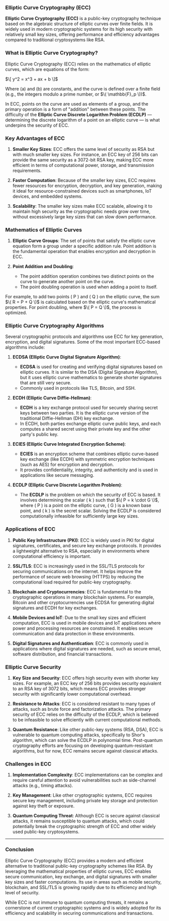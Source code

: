 ### **Elliptic Curve Cryptography (ECC)**

**Elliptic Curve Cryptography (ECC)** is a public-key cryptography technique based on the algebraic structure of elliptic curves over finite fields. It is widely used in modern cryptographic systems for its high security with relatively small key sizes, offering performance and efficiency advantages compared to traditional cryptosystems like RSA.

### **What is Elliptic Curve Cryptography?**

Elliptic Curve Cryptography (ECC) relies on the mathematics of elliptic curves, which are equations of the form:

$\[
y^2 = x^3 + ax + b
\]$

Where \(a\) and \(b\) are constants, and the curve is defined over a finite field (e.g., the integers modulo a prime number, or $\( \mathbb{F}_p \))$.

In ECC, points on the curve are used as elements of a group, and the primary operation is a form of "addition" between these points. The difficulty of the **Elliptic Curve Discrete Logarithm Problem (ECDLP)** — determining the discrete logarithm of a point on an elliptic curve — is what underpins the security of ECC.

### **Key Advantages of ECC**

1. **Smaller Key Sizes**: ECC offers the same level of security as RSA but with much smaller key sizes. For instance, an ECC key of 256 bits can provide the same security as a 3072-bit RSA key, making ECC more efficient in terms of computational power, storage, and transmission requirements.

2. **Faster Computation**: Because of the smaller key sizes, ECC requires fewer resources for encryption, decryption, and key generation, making it ideal for resource-constrained devices such as smartphones, IoT devices, and embedded systems.

3. **Scalability**: The smaller key sizes make ECC scalable, allowing it to maintain high security as the cryptographic needs grow over time, without excessively large key sizes that can slow down performance.

### **Mathematics of Elliptic Curves**

1. **Elliptic Curve Groups**: The set of points that satisfy the elliptic curve equation form a group under a specific addition rule. Point addition is the fundamental operation that enables encryption and decryption in ECC.

2. **Point Addition and Doubling**:
   - The point addition operation combines two distinct points on the curve to generate another point on the curve.
   - The point doubling operation is used when adding a point to itself.

For example, to add two points \( P \) and \( Q \) on the elliptic curve, the sum $\( R = P + Q \)$ is calculated based on the elliptic curve's mathematical properties. For point doubling, where $\( P = Q \)$, the process is optimized.

### **Elliptic Curve Cryptography Algorithms**

Several cryptographic protocols and algorithms use ECC for key generation, encryption, and digital signatures. Some of the most important ECC-based algorithms include:

1. **ECDSA (Elliptic Curve Digital Signature Algorithm)**:
   - **ECDSA** is used for creating and verifying digital signatures based on elliptic curves. It is similar to the DSA (Digital Signature Algorithm), but it uses elliptic curve mathematics to generate shorter signatures that are still very secure.
   - Commonly used in protocols like TLS, Bitcoin, and SSH.
  
2. **ECDH (Elliptic Curve Diffie-Hellman)**:
   - **ECDH** is a key exchange protocol used for securely sharing secret keys between two parties. It is the elliptic curve version of the traditional Diffie-Hellman (DH) key exchange.
   - In ECDH, both parties exchange elliptic curve public keys, and each computes a shared secret using their private key and the other party's public key.

3. **ECIES (Elliptic Curve Integrated Encryption Scheme)**:
   - **ECIES** is an encryption scheme that combines elliptic curve-based key exchange (like ECDH) with symmetric encryption techniques (such as AES) for encryption and decryption.
   - It provides confidentiality, integrity, and authenticity and is used in applications like secure messaging.

4. **ECDLP (Elliptic Curve Discrete Logarithm Problem)**:
   - The **ECDLP** is the problem on which the security of ECC is based. It involves determining the scalar \( k \) such that $\( P = k \cdot G \)$, where \( P \) is a point on the elliptic curve, \( G \) is a known base point, and \( k \) is the secret scalar. Solving the ECDLP is considered computationally infeasible for sufficiently large key sizes.

### **Applications of ECC**

1. **Public Key Infrastructure (PKI)**: ECC is widely used in PKI for digital signatures, certificates, and secure key exchange protocols. It provides a lightweight alternative to RSA, especially in environments where computational efficiency is important.

2. **SSL/TLS**: ECC is increasingly used in the SSL/TLS protocols for securing communications on the internet. It helps improve the performance of secure web browsing (HTTPS) by reducing the computational load required for public-key cryptography.

3. **Blockchain and Cryptocurrencies**: ECC is fundamental to the cryptographic operations in many blockchain systems. For example, Bitcoin and other cryptocurrencies use ECDSA for generating digital signatures and ECDH for key exchanges.

4. **Mobile Devices and IoT**: Due to the small key sizes and efficient computation, ECC is used in mobile devices and IoT applications where power and processing resources are constrained. It enables secure communication and data protection in these environments.

5. **Digital Signatures and Authentication**: ECC is commonly used in applications where digital signatures are needed, such as secure email, software distribution, and financial transactions.

### **Elliptic Curve Security**

1. **Key Size and Security**: ECC offers high security even with shorter key sizes. For example, an ECC key of 256 bits provides security equivalent to an RSA key of 3072 bits, which means ECC provides stronger security with significantly lower computational overhead.

2. **Resistance to Attacks**: ECC is considered resistant to many types of attacks, such as brute force and factorization attacks. The primary security of ECC relies on the difficulty of the ECDLP, which is believed to be infeasible to solve efficiently with current computational methods.

3. **Quantum Resistance**: Like other public-key systems (RSA, DSA), ECC is vulnerable to quantum computing attacks, specifically to Shor's algorithm, which can solve the ECDLP in polynomial time. Post-quantum cryptography efforts are focusing on developing quantum-resistant algorithms, but for now, ECC remains secure against classical attacks.

### **Challenges in ECC**

1. **Implementation Complexity**: ECC implementations can be complex and require careful attention to avoid vulnerabilities such as side-channel attacks (e.g., timing attacks).

2. **Key Management**: Like other cryptographic systems, ECC requires secure key management, including private key storage and protection against key theft or exposure.

3. **Quantum Computing Threat**: Although ECC is secure against classical attacks, it remains susceptible to quantum attacks, which could potentially break the cryptographic strength of ECC and other widely used public-key cryptosystems.

---

### **Conclusion**

Elliptic Curve Cryptography (ECC) provides a modern and efficient alternative to traditional public-key cryptography schemes like RSA. By leveraging the mathematical properties of elliptic curves, ECC enables secure communication, key exchange, and digital signatures with smaller key sizes and faster computations. Its use in areas such as mobile security, blockchain, and SSL/TLS is growing rapidly due to its efficiency and high level of security.

While ECC is not immune to quantum computing threats, it remains a cornerstone of current cryptographic systems and is widely adopted for its efficiency and scalability in securing communications and transactions.
